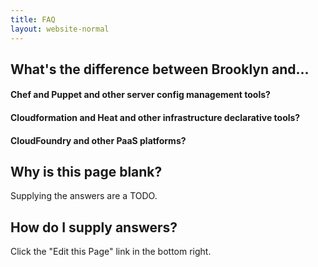 ```yaml
---
title: FAQ
layout: website-normal
---
```


## What's the difference between Brooklyn and...

#### Chef and Puppet and other server config management tools?

#### Cloudformation and Heat and other infrastructure declarative tools?
 
#### CloudFoundry and other PaaS platforms?

  
## Why is this page blank?

Supplying the answers are a TODO.


## How do I supply answers?

Click the "Edit this Page" link in the bottom right.
